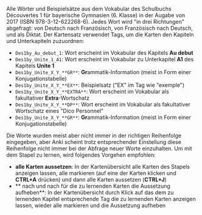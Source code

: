 Alle Wörter und Beispielsätze aus dem Vokabular des Schulbuchs Découvertes 1 für bayerische Gymnasien (6. Klasse) in der Augabe von 2017 (ISBN 978-3-12-622268-6). Jedes Wort wird "in drei Richtungen" abgefragt: von Deutsch nach Französisch, von Französisch nach Deutsch, und als Diktat.
Der Kartensatz verwendet Tags, um die Karten den Kapiteln und Unterkapiteln zuzuordnen:

- `Des1by_Au_debut_1`: Wort erscheint im Vokabular des Kapitels **Au debut**
- `Des1by_Unite_1_A1`: Wort erscheint im Vokabular zu Unterkapitel **A1** des Kapitels **Unite 1**
- `Des1by_Unite_X_Y_**GR**`: **Gr**ammatik-Information (meist in Form einer Konjugationstabelle) 
- `Des1by_Unite_X_Y_**EX**`: Beispielsatz ("EX" im Tag wie "exemple") 
- `Des1by_Unite_X_Y_**EXTRA**`: Wort erscheint im Vokabular als fakultativer **Extra**-Wortschatz
- `Des1by_Unite_X_Y_**DP**`: Wort erscheint im Vokabular als fakultativer Wortschatz eines "Dico Personnel"
- `Des1by_Unite_X_Y_**GR**`: **Gr**ammatik-Information (meist in Form einer Konjugationstabelle) 
 
Die Worte wurden meist aber nicht immer in der richtigen Reihenfolge eingegeben, aber Anki scheint trotz entsprechender Einstellung diese Reihenfolge nicht immer bei der Abfrage neuer Worte einzuhalten. Um mit dem Stapel zu lernen, wird folgendes Vorgehen empfohlen:

- **alle Karten aussetzen**: In der Kartenübersicht alle Karten des Stapels anzeigen lassen, alle markieren (auf eine der Karten klicken und **CTRL+A** drücken) und dann alle Karten aussetzen (**CTRL+J**)</li>
- ** nach und nach für die zu lernenden Karten die Aussetzung aufheben**: In der Kartenübersicht durch Klick auf das dem zu lernenden Kapitel entsprechende Tag die zu lernenden Karten anzeigen lassen, wieder alle markieren und die Aussetzung aufheben</li>
